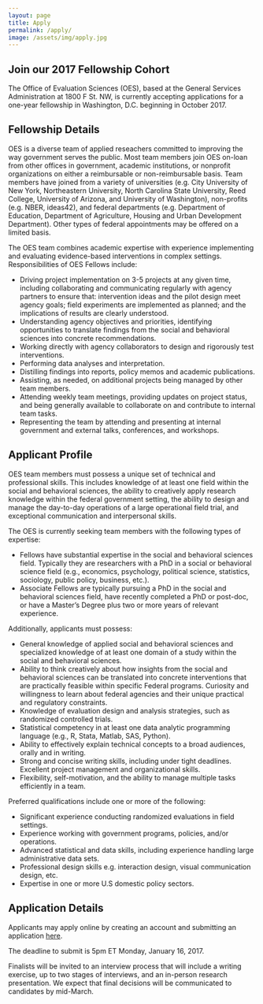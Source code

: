 ```yaml
---
layout: page
title: Apply
permalink: /apply/
image: /assets/img/apply.jpg
---
```

## Join our 2017 Fellowship Cohort

The Office of Evaluation Sciences (OES), based at the General Services Administration at 1800 F St. NW, is currently accepting applications for a one-year fellowship in Washington, D.C. beginning in October 2017. 

## Fellowship Details

OES is a diverse team of applied reseachers committed to improving the way government serves the public. Most team members join OES on-loan from other offices in government, academic institutions, or nonprofit organizations on either a reimbursable or non-reimbursable basis. Team members have joined from a variety of universities (e.g. City University of New York, Northeastern University, North Carolina State University, Reed College, University of Arizona, and University of Washington), non-profits (e.g. NBER, ideas42), and federal departments (e.g. Department of Education, Department of Agriculture, Housing and Urban Development Department). Other types of federal appointments may be offered on a limited basis.

The OES team combines academic expertise with experience implementing and evaluating evidence-based interventions in complex settings. Responsibilities of OES Fellows include:
- Driving project implementation on 3-5 projects at any given time, including collaborating and communicating regularly with agency partners to ensure that: intervention ideas and the pilot design meet agency goals; field experiments are implemented as planned; and the implications of results are clearly understood.
- Understanding agency objectives and priorities, identifying opportunities to translate findings from the social and behavioral sciences into concrete recommendations. 
- Working directly with agency collaborators to design and rigorously test interventions.
- Performing data analyses and interpretation. 
- Distilling findings into reports, policy memos and academic publications.
- Assisting, as needed, on additional projects being managed by other team members.
- Attending weekly team meetings, providing updates on project status, and being generally available to collaborate on and contribute to internal team tasks.
- Representing the team by attending and presenting at internal government and external talks, conferences, and workshops. 

## Applicant Profile

OES team members must possess a unique set of technical and professional skills. This includes knowledge of at least one field within the social and behavioral sciences, the ability to creatively apply research knowledge within the federal government setting, the ability to design and manage the day-to-day operations of a large operational field trial, and exceptional communication and interpersonal skills. 

The OES is currently seeking team members with the following types of expertise:
- Fellows have substantial expertise in the social and behavioral sciences field. Typically they are researchers with a PhD in a social or behavioral science field (e.g., economics, psychology, political science, statistics, sociology, public policy, business, etc.).
- Associate Fellows are typically pursuing a PhD in the social and behavioral sciences field, have recently completed a PhD or post-doc, or have a Master’s Degree plus two or more years of relevant experience.

Additionally, applicants must possess: 
- General knowledge of applied social and behavioral sciences and specialized knowledge of at least one domain of a study within the social and behavioral sciences.
- Ability to think creatively about how insights from the social and behavioral sciences can be translated into concrete interventions that are practically feasible within specific Federal programs. Curiosity and willingness to learn about federal agencies and their unique practical and regulatory constraints. 
- Knowledge of evaluation design and analysis strategies, such as randomized controlled trials.
- Statistical competency in at least one data analytic programming language (e.g., R, Stata, Matlab, SAS, Python).
- Ability to effectively explain technical concepts to a broad audiences, orally and in writing.
- Strong and concise writing skills, including under tight deadlines. Excellent project management and organizational skills.
- Flexibility, self-motivation, and the ability to manage multiple tasks efficiently in a team.

Preferred qualifications include one or more of the following: 
- Significant experience conducting randomized evaluations in field settings.
- Experience working with government programs, policies, and/or operations. 
- Advanced statistical and data skills, including experience handling large administrative data sets.
- Professional design skills e.g. interaction design, visual communication design, etc.
- Expertise in one or more U.S domestic policy sectors.

## Application Details

Applicants may apply online by creating an account and submitting an application [here](https://oes.fluidreview.com/). 

The deadline to submit is 5pm ET Monday, January 16, 2017. 

Finalists will be invited to an interview process that will include a writing exercise, up to two stages of interviews, and an in-person research presentation. We expect that final decisions will be communicated to candidates by mid-March. 
